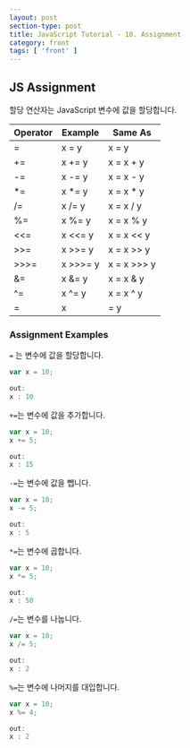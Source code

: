 ```yaml
---
layout: post
section-type: post
title: JavaScript Tutorial - 10. Assignment
category: front
tags: [ 'front' ]
---
```


## JS Assignment
할당 연산자는 JavaScript 변수에 값을 할당합니다.

Operator | Example | Same As
---|---|---
= | x = y | x = y
+= | x += y | x = x + y
-= | x -= y | x = x - y
*= | x *= y | x = x * y
/= | x /= y | x = x / y
%= | x %= y | x = x % y
<<= | x <<= y | x = x << y
>>= | x >>= y | x = x >> y
>>>= | x >>>= y | x = x >>> y
&= | x &= y | x = x & y
^= | x ^= y | x = x ^ y
|= | x |= y | x = x | y

### Assignment Examples

`=` 는 변수에 값을 할당합니다.
```JavaScript
var x = 10;

out:
x : 10
```

`+=`는 변수에 값을 추가합니다.
```JavaScript
var x = 10;
x += 5;

out:
x : 15
```

`-=`는 변수에 값을 뺍니다.
```JavaScript
var x = 10;
x -= 5;

out:
x : 5
```

`*=`는 변수에 곱합니다.

```JavaScript
var x = 10;
x *= 5;

out:
x : 50
```

`/=`는 변수를 나눕니다.

```JavaScript
var x = 10;
x /= 5;

out:
x : 2
```

`%=`는 변수에 나머지를 대입합니다.

```JavaScript
var x = 10;
x %= 4;

out:
x : 2
```
